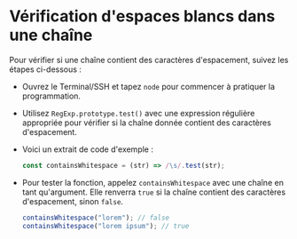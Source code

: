 # Vérification d'espaces blancs dans une chaîne

Pour vérifier si une chaîne contient des caractères d'espacement, suivez les étapes ci-dessous :

- Ouvrez le Terminal/SSH et tapez `node` pour commencer à pratiquer la programmation.
- Utilisez `RegExp.prototype.test()` avec une expression régulière appropriée pour vérifier si la chaîne donnée contient des caractères d'espacement.
- Voici un extrait de code d'exemple :

  ```js
  const containsWhitespace = (str) => /\s/.test(str);
  ```

- Pour tester la fonction, appelez `containsWhitespace` avec une chaîne en tant qu'argument. Elle renverra `true` si la chaîne contient des caractères d'espacement, sinon `false`.

  ```js
  containsWhitespace("lorem"); // false
  containsWhitespace("lorem ipsum"); // true
  ```
